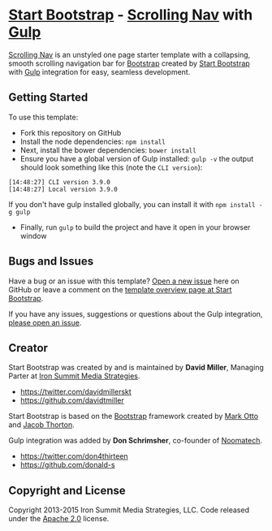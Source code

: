 # [Start Bootstrap](http://startbootstrap.com/) - [Scrolling Nav](http://startbootstrap.com/template-overviews/scrolling-nav/) with [Gulp](http://gulpjs.com/)

[Scrolling Nav](http://startbootstrap.com/template-overviews/scrolling-nav/) is an unstyled one page starter template with a collapsing, smooth scrolling navigation bar for [Bootstrap](http://getbootstrap.com/) created by [Start Bootstrap](http://startbootstrap.com/) with [Gulp](http://gulpjs.com/) integration for easy, seamless development.

## Getting Started

To use this template:
* Fork this repository on GitHub
* Install the node dependencies: ```npm install```
* Next, install the bower dependencies: ```bower install```
* Ensure you have a global version of Gulp installed: ```gulp -v``` the output should look something like this (note the ```CLI version```):

```Shell
[14:48:27] CLI version 3.9.0
[14:48:27] Local version 3.9.0
```
If you don't have gulp installed globally, you can install it with ```npm install -g gulp```
* Finally, run ```gulp``` to build the project and have it open in your browser window

## Bugs and Issues

Have a bug or an issue with this template? [Open a new issue](https://github.com/IronSummitMedia/startbootstrap-scrolling-nav/issues) here on GitHub or leave a comment on the [template overview page at Start Bootstrap](http://startbootstrap.com/template-overviews/scrolling-nav/).

If you have any issues, suggestions or questions about the Gulp integration, [please open an issue](https://github.com/donald-s/onepage-bootstrap-gulp).

## Creator

Start Bootstrap was created by and is maintained by **David Miller**, Managing Parter at [Iron Summit Media Strategies](http://www.ironsummitmedia.com/).

* https://twitter.com/davidmillerskt
* https://github.com/davidtmiller

Start Bootstrap is based on the [Bootstrap](http://getbootstrap.com/) framework created by [Mark Otto](https://twitter.com/mdo) and [Jacob Thorton](https://twitter.com/fat).

Gulp integration was added by **Don Schrimsher**, co-founder of [Noomatech](http://noomatech.com).

* https://twitter.com/don4thirteen
* https://github.com/donald-s

## Copyright and License

Copyright 2013-2015 Iron Summit Media Strategies, LLC. Code released under the [Apache 2.0](https://github.com/IronSummitMedia/startbootstrap-scrolling-nav/blob/gh-pages/LICENSE) license.